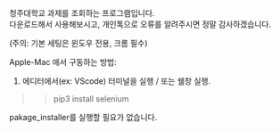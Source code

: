 청주대학교 과제를 조회하는 프로그램입니다.  
다운로드해서 사용해보시고, 개인톡으로 오류를 알려주시면 정말 감사하겠습니다.  
  
(주의: 기본 세팅은 윈도우 전용, 크롬 필수)  
  
Apple-Mac 에서 구동하는 방법:  
1. 에디터에서(ex: VScode) 터미널을 실행 / 또는 쉘창 실행.
>> pip3 install selenium
  
pakage_installer를 실행할 필요가 없습니다.
